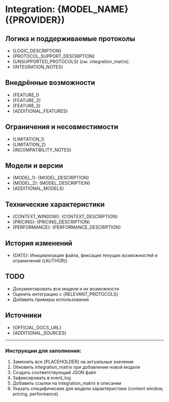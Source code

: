 # Integration: {MODEL_NAME} ({PROVIDER})

## Логика и поддерживаемые протоколы
- {LOGIC_DESCRIPTION}
- {PROTOCOL_SUPPORT_DESCRIPTION}
- {UNSUPPORTED_PROTOCOLS} (см. integration_matrix).
- {INTEGRATION_NOTES}

## Внедрённые возможности
- {FEATURE_1}
- {FEATURE_2}
- {FEATURE_3}
- {ADDITIONAL_FEATURES}

## Ограничения и несовместимости
- {LIMITATION_1}
- {LIMITATION_2}
- {INCOMPATIBILITY_NOTES}

## Модели и версии
- {MODEL_1}: {MODEL_DESCRIPTION}
- {MODEL_2}: {MODEL_DESCRIPTION}
- {ADDITIONAL_MODELS}

## Технические характеристики
- {CONTEXT_WINDOW}: {CONTEXT_DESCRIPTION}
- {PRICING}: {PRICING_DESCRIPTION}
- {PERFORMANCE}: {PERFORMANCE_DESCRIPTION}

## История изменений
- {DATE}: Инициализация файла, фиксация текущих возможностей и ограничений ({AUTHOR})

## TODO
- Документировать все модели и их возможности
- Оценить интеграцию с {RELEVANT_PROTOCOLS}
- Добавить примеры использования

## Источники
- {OFFICIAL_DOCS_URL}
- {ADDITIONAL_SOURCES}

---

### Инструкции для заполнения:
1. Заменить все {PLACEHOLDER} на актуальные значения
2. Обновить integration_matrix при добавлении новой модели
3. Создать соответствующий JSON файл
4. Зафиксировать в event_log
5. Добавить ссылки на integration_matrix в описании
6. Указать специфические для модели характеристики (context window, pricing, performance) 